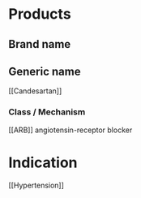 # Products

## Brand name


## Generic name
[[Candesartan]]

### Class / Mechanism
[[ARB]] angiotensin-receptor blocker

# Indication
[[Hypertension]]